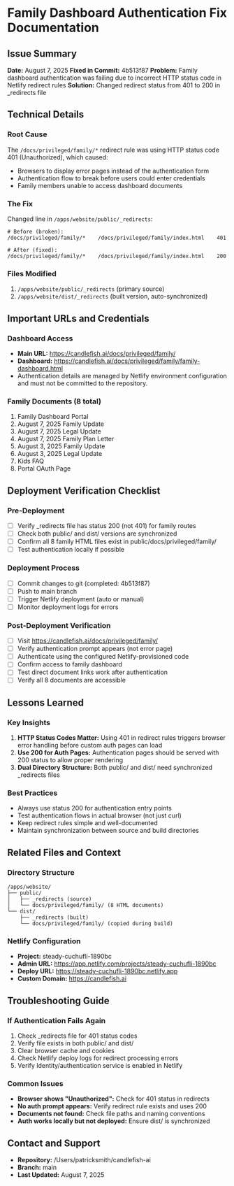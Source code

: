 # Family Dashboard Authentication Fix Documentation

## Issue Summary

**Date:** August 7, 2025
**Fixed in Commit:** 4b513f87
**Problem:** Family dashboard authentication was failing due to incorrect HTTP status code in Netlify redirect rules
**Solution:** Changed redirect status from 401 to 200 in _redirects file

## Technical Details

### Root Cause

The `/docs/privileged/family/*` redirect rule was using HTTP status code 401 (Unauthorized), which caused:

- Browsers to display error pages instead of the authentication form
- Authentication flow to break before users could enter credentials
- Family members unable to access dashboard documents

### The Fix

Changed line in `/apps/website/public/_redirects`:

```
# Before (broken):
/docs/privileged/family/*    /docs/privileged/family/index.html    401

# After (fixed):
/docs/privileged/family/*    /docs/privileged/family/index.html    200
```

### Files Modified

1. `/apps/website/public/_redirects` (primary source)
2. `/apps/website/dist/_redirects` (built version, auto-synchronized)

## Important URLs and Credentials

### Dashboard Access

- **Main URL:** https://candlefish.ai/docs/privileged/family/
- **Dashboard:** https://candlefish.ai/docs/privileged/family/family-dashboard.html
- Authentication details are managed by Netlify environment configuration and must not be committed to the repository.

### Family Documents (8 total)

1. Family Dashboard Portal
2. August 7, 2025 Family Update
3. August 7, 2025 Legal Update
4. August 7, 2025 Family Plan Letter
5. August 3, 2025 Family Update
6. August 3, 2025 Legal Update
7. Kids FAQ
8. Portal OAuth Page

## Deployment Verification Checklist

### Pre-Deployment

- [ ] Verify _redirects file has status 200 (not 401) for family routes
- [ ] Check both public/ and dist/ versions are synchronized
- [ ] Confirm all 8 family HTML files exist in public/docs/privileged/family/
- [ ] Test authentication locally if possible

### Deployment Process

- [ ] Commit changes to git (completed: 4b513f87)
- [ ] Push to main branch
- [ ] Trigger Netlify deployment (auto or manual)
- [ ] Monitor deployment logs for errors

### Post-Deployment Verification

- [ ] Visit https://candlefish.ai/docs/privileged/family/
- [ ] Verify authentication prompt appears (not error page)
- [ ] Authenticate using the configured Netlify-provisioned code
- [ ] Confirm access to family dashboard
- [ ] Test direct document links work after authentication
- [ ] Verify all 8 documents are accessible

## Lessons Learned

### Key Insights

1. **HTTP Status Codes Matter:** Using 401 in redirect rules triggers browser error handling before custom auth pages can load
2. **Use 200 for Auth Pages:** Authentication pages should be served with 200 status to allow proper rendering
3. **Dual Directory Structure:** Both public/ and dist/ need synchronized _redirects files

### Best Practices

- Always use status 200 for authentication entry points
- Test authentication flows in actual browser (not just curl)
- Keep redirect rules simple and well-documented
- Maintain synchronization between source and build directories

## Related Files and Context

### Directory Structure

```
/apps/website/
├── public/
│   ├── _redirects (source)
│   └── docs/privileged/family/ (8 HTML documents)
└── dist/
    ├── _redirects (built)
    └── docs/privileged/family/ (copied during build)
```

### Netlify Configuration

- **Project:** steady-cuchufli-1890bc
- **Admin URL:** https://app.netlify.com/projects/steady-cuchufli-1890bc
- **Deploy URL:** https://steady-cuchufli-1890bc.netlify.app
- **Custom Domain:** https://candlefish.ai

## Troubleshooting Guide

### If Authentication Fails Again

1. Check _redirects file for 401 status codes
2. Verify file exists in both public/ and dist/
3. Clear browser cache and cookies
4. Check Netlify deploy logs for redirect processing errors
5. Verify Identity/authentication service is enabled in Netlify

### Common Issues

- **Browser shows "Unauthorized":** Check for 401 status in redirects
- **No auth prompt appears:** Verify redirect rule exists and uses 200
- **Documents not found:** Check file paths and naming conventions
- **Auth works locally but not deployed:** Ensure dist/ is synchronized

## Contact and Support

- **Repository:** /Users/patricksmith/candlefish-ai
- **Branch:** main
- **Last Updated:** August 7, 2025
